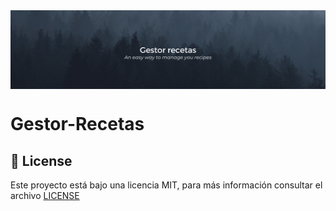 <img align="center" src="https://github.com/JSisques/Gestor-Recetas/blob/dev/img/Banner.png"/>

# Gestor-Recetas

## 📄 License
Este proyecto está bajo una licencia MIT, para más información consultar el archivo [LICENSE](https://github.com/JSisques/Birthday-Paradox/blob/master/LICENSE)
